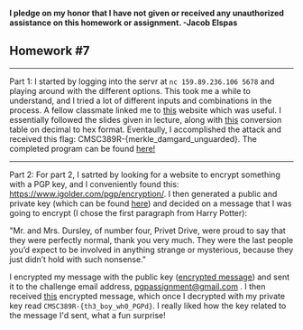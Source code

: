 <b>I pledge on my honor that I have not given or received any unauthorized assistance on this homework or assignment. -Jacob Elspas</b>

<h2>Homework #7</h2>
  
---
Part 1:
I started by logging into the servr at `nc 159.89.236.106 5678` and playing around with the different options. This took me a while to understand, and I tried a lot of different inputs and combinations in the process. A fellow classmate linked me to [this](https://blog.skullsecurity.org/2012/everything-you-need-to-know-about-hash-length-extension-attacks) website which was useful. I essentially followed the slides given in lecture, along with [this](https://ascii.cl/conversion.htm) conversion table on decimal to hex format. Eventaully, I accomplished the attack and received this flag: CMSC389R-{merkle_damgard_unguarded}. The completed program can be found [here!](py1.py)

---

Part 2: 
For part 2, I satrted by looking for a website to encrypt something with a PGP key, and I conveniently found this: https://www.igolder.com/pgp/encryption/. I then generated a public and private key (which can be found [here](public-and-private-pgp-keys)) and decided on a message that I was going to encrypt (I chose the first paragraph from Harry Potter): 

"Mr. and Mrs. Dursley, of number four, Privet Drive, were proud to say that they were perfectly normal, thank you very much. They were the last people you’d expect to be involved in anything strange or mysterious, because they just didn’t hold with such nonsense."

I encrypted my message with the public key ([encrypted message](encrypted-pgp-message)) and sent it to the challenge email address, pgpassignment@gmail.com
. I then received [this](received-encrypted-pgp-message) encrypted message, which once I decrypted with my private key read `CMSC389R-{th3_boy_wh0_PGPd}`. I really liked how the key related to the message I'd sent, what a fun surprise!
